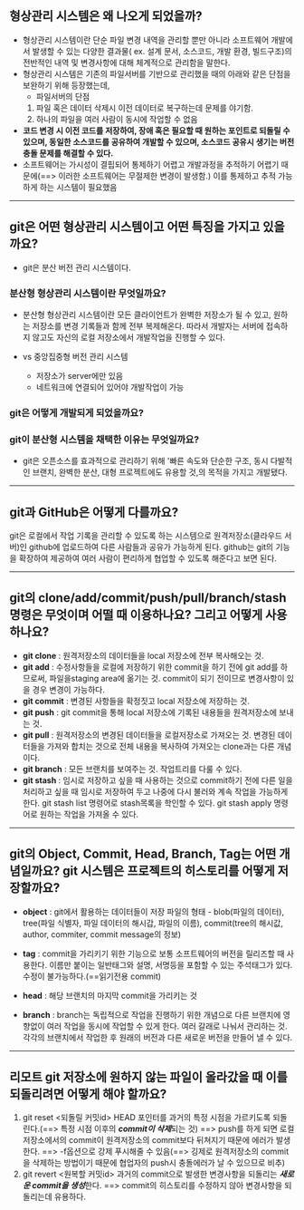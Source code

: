 ## 형상관리 시스템은 왜 나오게 되었을까?
* 형상관리 시스템이란 단순 파일 변경 내역을 관리할 뿐만 아니라 소프트웨어 개발에서 발생할 수 있는 다양한 결과물( ex. 설계 문서, 소스코드, 개발 환경, 빌드구조)의 전반적인 내역 및 변경사항에 대해 체계적으로 관리함을 말한다.
* 형상관리 시스템은 기존의 파일서버를 기반으로 관리했을 때의 아래와 같은 단점을 보완하기 위해 등장했는데,
  * 파일서버의 단점 
  1. 파일 혹은 데이터 삭제시 이전 데이터로 복구하는데 문제를 야기함.
  2. 하나의 파일을 여러 사람이 동시에 작업할 수 없음
* **코드 변경 시 이전 코드를 저장하여, 장애 혹은 필요할 때 원하는 포인트로 되돌릴 수 있으며, 동일한 소스코드를 공유하여 개발할 수 있으며, 소스코드 공유시 생기는 버전 충돌 문제를 해결할 수 있다.** 
* 소프트웨어는 가시성이 결핍되어 통제하기 어렵고 개발과정을 추적하기 어렵기 때문에(==> 이러한 소프트웨어는 무절제한 변경이 발생함.) 이를 통제하고 추적 가능하게 하는 시스템이 필요했음

***

## git은 어떤 형상관리 시스템이고 어떤 특징을 가지고 있을까요?
* git은 분산 버전 관리 시스템이다.

### 분산형 형상관리 시스템이란 무엇일까요?
* 분산형 형상관리 시스템이란 모든 클라이언트가 완벽한 저장소가 될 수 있고, 원하는 저장소를 변경 기록들과 함께 전부 복제해온다. 따라서 개발자는 서버에 접속하지 않고도 자신의 로컬 저장소에서 개발작업을 진행할 수 있다.

* vs 중앙집중형 버전 관리 시스템
  * 저장소가 server에만 있음
  * 네트워크에 연결되어 있어야 개발작업이 가능
  
### git은 어떻게 개발되게 되었을까요?
### git이 분산형 시스템을 채택한 이유는 무엇일까요?

* git은 오픈소스를 효과적으로 관리하기 위해 '빠른 속도와 단순한 구조, 동시 다발적인 브랜치, 완벽한 분산, 대형 프로젝트에도 유용할 것,의 목적을 가지고 개발됐다.

***

## git과 GitHub은 어떻게 다를까요?
git은 로컬에서 작업 기록을 관리할 수 있도록 하는 시스템으로 원격저장소(클라우드 서버)인 github에 업로드하여 다른 사람들과 공유가 가능하게 된다. github는 git의 기능을 확장하여 제공하여 여러 사람이 편리하게 협업할 수 있도록 해준다고 보면 된다.

***

## git의 clone/add/commit/push/pull/branch/stash 명령은 무엇이며 어떨 때 이용하나요? 그리고 어떻게 사용하나요?
* **git clone** : 원격저장소의 데이터들을 local 저장소에 전부 복사해오는 것.
* **git add** : 수정사항들을 로컬에 저장하기 위한 commit을 하기 전에 git add를 하므로써, 파일을staging area에 옮기는 것. commit이 되기 전이므로 변경사항이 있을 경우 변경이 가능하다.
* **git commit** : 변경된 사항들을 확정짓고 local 저장소에 저장하는 것.
* **git push** : git commit을 통해 local 저장소에 기록된 내용들을 원격저장소에 보내는 것.
* **git pull** : 원격저장소의 변경된 데이터들을 로컬저장소로 가져오는 것. 변경된 데이터들을 가져와 합치는 것으로 전체 내용을 복사하여 가져오는 clone과는 다른 개념이다.
* **git branch** : 모든 브랜치를 보여주는 것. 작업트리를 다룰 수 있다.
* **git stash** : 임시로 저장하고 싶을 때 사용하는 것으로 commit하기 전에 다른 일을 처리하고 싶을 때 임시로 저장하여 두고 나중에 다시 불러와 계속 작업을 가능하게 한다.
                  git stash list 명령어로 stash목록을 학인할 수 있다.
                  git stash apply 명령어로 원하는 작업을 가져올 수 있다.

***

## git의 Object, Commit, Head, Branch, Tag는 어떤 개념일까요? git 시스템은 프로젝트의 히스토리를 어떻게 저장할까요?
* **object** : git에서 활용하는 데이터들이 저장
               파일의 형태 - blob(파일의 데이터), tree(파일 식별자, 파일 데이터의 해시갑, 파일의 이름), commit(tree의 해시값, author, commiter, commit message의 정보)
              
* **tag** : commit을 가리키기 위한 기능으로 보통 소프트웨어의 버전을 릴리즈할 때 사용한다.
            이름만 붙이는 일반태그와 설명, 서명등을 포함할 수 있는 주석태그가 있다.  
            수정이 불가능하다.(==읽기전용 commit)
* **head** : 해당 브랜치의 마지막 commit을 가리키는 것
* **branch** : branch는 독립적으로 작업을 진행하기 위한 개념으로 다른 브랜치에 영향없이 여러 작업을 동시에 작업할 수 있게 한다. 여러 갈래로 나눠서 관리하는 것. 각각의 브랜치에서 작업한 후 원래의 버전과 다른 새로운 버전을 만들어 낼 수 있다.

***

## 리모트 git 저장소에 원하지 않는 파일이 올라갔을 때 이를 되돌리려면 어떻게 해야 할까요?
1. git reset <되돌릴 커밋id>
   HEAD 포인터를 과거의 특정 시점을 가르키도록 되돌린다.(==> 특정 시점 이후의 ***commit이 삭제***되는 것)
   ==> push를 하게 되면 로컬저장소에서의 commit이 원격저장소의 commit보다 뒤쳐지기 때문에 에러가 발생한다.
   ==> -f옵션으로 강제 푸시해줄 수 있음(==> 깅제로 원격저장소의 commit을 삭제하는 방법이기 때문에 협업자의 push시 충돌에러가 날 수 있으므로 비추)
2. git revert <원복할 커밋id>
   과거의 commit으로 발생한 변경사항을 되돌리는 ***새로운 commit을 생성***한다.
   ==> commit의 히스토리를 수정하지 않아 변경사항을 되돌리는데 유용하다.
   
